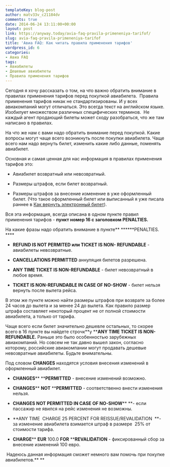```yaml
---
templateKey: blog-post
author: matv33v_c21184dv
comments: true
date: 2014-06-24 13:11:00+00:00
layout: post
link: https://anyway.today/avia-faq-pravila-primeneniya-tarifof/
slug: avia-faq-pravila-primeneniya-tarifof
title: 'Авиа FAQ: Как читать правила применения тарифов'
wordpress_id: 6
categories:
- Авиа FAQ
tags:
- Авиабилеты
- Дешевые авиабилеты
- Правила применения тарифов
---
```





Сегодня я хочу рассказать о том, на что важно обратить внимание в правилах применения тарифов перед покупкой авиабилета.  Правила  применения тарифов никак не стандартизированы. И у всех авиакомпаний могут отличаться. Это всегда текст на английском языке. Изобилует множеством различных специфических терминов.  Не каждый агент продающий билеты может сходу разобраться, что же там написано в правилах.




На что же нам с вами надо обратить внимание перед покупкой. Какие вопросы могут чаще всего возникнуть после покупки авиабилета. Чаще всего нам надо вернуть билет, изменить какие либо данные, поменять авиабилет.


<!-- more -->


Основная и самая ценная для нас информация в правилах применения тарифов это:






	
  * Авиабилет возвратный или невозвратный.

	
  * Размеры штрафов, если билет возвратный.

	
  * Размеры штрафов за внесение изменение в уже оформленный билет. (Что такое оформленный билет или выписанный я уже писала раннее в [Как вернуть электронный билет](https://anyway.today/avia-faq-kak-vernut-electronnii-bilet/)).




Вся эта информация, всегда описана в одном пункте правил применения тарифов - **пункт номер 16 с заголовком PENALTIES.**




На какие фразы надо обратить внимание в пункте** ******PENALTIES. ****






	
  * **REFUND IS NOT PERMITED или TICKET IS NON- REFUNDABLE** - авиабилеты невозвратные.

	
  * **CANCELLATIONS PERMITTED** аннуляция билетов разрешена.

	
  * **ANY TIME TICKET IS NON-REFUNDABLE** - билет невозвратный в любое время.

	
  * **TICKET IS NON-REFUNDABLE IN CASE OF NO-SHOW** - билет нельзя вернуть после вылета рейса.




В этом же пункте можно найти размеры штрафов при возврате за более 24 часов до вылета и за менее 24 до вылета. Как правило размер штрафа составляет некоторый процент не от полной стоимости авиабилета, а только от тарифа.




Чаще всего если билет значительно дешевле остальных, то скорее всего в 16 пункте вы найдете строчк**у ****ANY TIME TICKET IS NON-REFUNDABLE.** Раньше это было особенностью зарубежных авиакомпаний. Но совсем не так давно вышел закон, согласно которому, российские авиакомпании могут продавать дешевые невозвратные авиабилеты. Будьте внимательны.




Под словом ****CHANGES**** находятся условия внесения изменений в оформленный авиабилет.






	
  * **CHANGES**** ****PERMITTED** - внесение изменений возможно.

	
  * **CHANGES**** ****NOT**** ****PERMITTED** - соответственно внести изменения нельзя.

	
  * **CHANGES NOT PERMITTED IN CASE OF NO-SHOW**** **- если пассажир не явился на рейс изменения не возможны.

	
  * **ANY TIME  CHARGE 25 PERCENT FOR REISSUE/REVALIDATION  **- за изменение авиабилета взимается штраф в размере  25% от стоимости тарифа.

	
  * **CHARGE**** ****EUR**** 100.0 ****FOR**** ****REVALIDATION** - фиксированный сбор за внесение изменений 100 евро.




 Надеюсь данная информация сможет немного вам помочь при покупке авиабилетов.**
**




